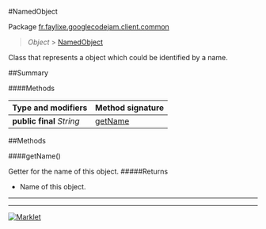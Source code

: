 #NamedObject

Package [fr.faylixe.googlecodejam.client.common](README.md)<br>
> *Object* > [NamedObject](NamedObject.md)

<p>Class that represents a object which
 could be identified by a name.</p>

##Summary

####Methods

Type and modifiers | Method signature
 --- | --- 
**public final** *String* | [getName](#getname)


##Methods

####getName()


Getter for the name of this object.
#####Returns


* Name of this object.

---
---
[![Marklet](https://img.shields.io/badge/Generated%20by-Marklet-green.svg)](https://github.com/Faylixe/marklet)